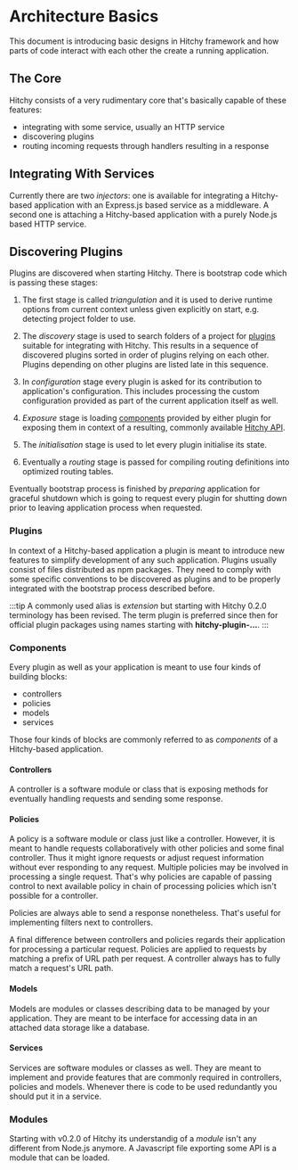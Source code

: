 # Architecture Basics

This document is introducing basic designs in Hitchy framework and how parts of code interact with each other the create a running application.

## The Core

Hitchy consists of a very rudimentary core that's basically capable of these features:

* integrating with some service, usually an HTTP service
* discovering plugins
* routing incoming requests through handlers resulting in a response

## Integrating With Services

Currently there are two _injectors_: one is available for integrating a Hitchy-based application with an Express.js based service as a middleware. A second one is attaching a Hitchy-based application with a purely Node.js based HTTP service. 

## Discovering Plugins

Plugins are discovered when starting Hitchy. There is bootstrap code which is passing these stages:

1. The first stage is called _triangulation_ and it is used to derive runtime options from current context unless given explicitly on start, e.g. detecting project folder to use.

2. The _discovery_ stage is used to search folders of a project for [plugins](#plugins) suitable for integrating with Hitchy. This results in a sequence of discovered plugins sorted in order of plugins relying on each other. Plugins depending on other plugins are listed late in this sequence.

3. In _configuration_ stage every plugin is asked for its contribution to application's configuration. This includes processing the custom configuration provided as part of the current application itself as well.

4. _Exposure_ stage is loading [components](#components) provided by either plugin for exposing them in context of a resulting, commonly available [Hitchy API](../api).

5. The _initialisation_ stage is used to let every plugin initialise its state.

6. Eventually a _routing_ stage is passed for compiling routing definitions into  optimized routing tables.

Eventually bootstrap process is finished by _preparing_ application for graceful shutdown which is going to request every plugin for shutting down prior to leaving application process when requested.

### Plugins

In context of a Hitchy-based application a plugin is meant to introduce new features to simplify development of any such application. Plugins usually consist of files distributed as npm packages. They need to comply with some specific conventions to be discovered as plugins and to be properly integrated with the bootstrap process described before.

:::tip
A commonly used alias is _extension_ but starting with Hitchy 0.2.0 terminology has been revised. The term plugin is preferred since then for official plugin packages using names starting with **hitchy-plugin-...**.
:::

### Components

Every plugin as well as your application is meant to use four kinds of building blocks:

* controllers
* policies
* models
* services

Those four kinds of blocks are commonly referred to as _components_ of a Hitchy-based application.

#### Controllers

A controller is a software module or class that is exposing methods for eventually handling requests and sending some response.

#### Policies

A policy is a software module or class just like a controller. However, it is meant to handle requests collaboratively with other policies and some final controller. Thus it might ignore requests or adjust request information without ever responding to any request. Multiple policies may be involved in processing a single request. That's why policies are capable of passing control to next available policy in chain of processing policies which isn't possible for a controller.

Policies are always able to send a response nonetheless. That's useful for implementing filters next to controllers.

A final difference between controllers and policies regards their application for processing a particular request. Policies are applied to requests by matching a prefix of URL path per request. A controller always has to fully match a request's URL path.

#### Models

Models are modules or classes describing data to be managed by your application. They are meant to be interface for accessing data in an attached data storage like a database. 

#### Services

Services are software modules or classes as well. They are meant to implement and provide features that are commonly required in controllers, policies and models. Whenever there is code to be used redundantly you should put it in a service.

### Modules

Starting with v0.2.0 of Hitchy its understandig of a _module_ isn't any different from Node.js anymore. A Javascript file exporting some API is a module that can be loaded.
